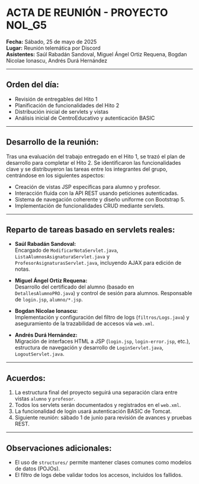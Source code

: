 # ACTA DE REUNIÓN - PROYECTO NOL_G5

**Fecha:** Sábado, 25 de mayo de 2025  
**Lugar:** Reunión telemática por Discord  
**Asistentes:** Saúl Rabadán Sandoval, Miguel Ángel Ortiz Requena, Bogdan Nicolae Ionascu, Andrés Durá Hernández

---

## Orden del día:

- Revisión de entregables del Hito 1  
- Planificación de funcionalidades del Hito 2  
- Distribución inicial de servlets y vistas  
- Análisis inicial de CentroEducativo y autenticación BASIC

---

## Desarrollo de la reunión:

Tras una evaluación del trabajo entregado en el Hito 1, se trazó el plan de desarrollo para completar el Hito 2. Se identificaron las funcionalidades clave y se distribuyeron las tareas entre los integrantes del grupo, centrándose en los siguientes aspectos:

- Creación de vistas JSP específicas para alumno y profesor.  
- Interacción fluida con la API REST usando peticiones autenticadas.  
- Sistema de navegación coherente y diseño uniforme con Bootstrap 5.  
- Implementación de funcionalidades CRUD mediante servlets.

---

## Reparto de tareas basado en servlets reales:

- **Saúl Rabadán Sandoval:**  
  Encargado de `ModificarNotaServlet.java`, `ListaAlumnosAsignaturaServlet.java` y `ProfesorAsignaturasServlet.java`, incluyendo AJAX para edición de notas.

- **Miguel Ángel Ortiz Requena:**  
  Desarrollo del certificado del alumno (basado en `DetallesAlumnoPRO.java`) y control de sesión para alumnos. Responsable de `login.jsp`, `alumno/*.jsp`.

- **Bogdan Nicolae Ionascu:**  
  Implementación y configuración del filtro de logs (`filtros/Logs.java`) y aseguramiento de la trazabilidad de accesos vía `web.xml`.

- **Andrés Durá Hernández:**  
  Migración de interfaces HTML a JSP (`login.jsp`, `login-error.jsp`, etc.), estructura de navegación y desarrollo de `LoginServlet.java`, `LogoutServlet.java`.

---

## Acuerdos:

1. La estructura final del proyecto seguirá una separación clara entre vistas `alumno` y `profesor`.  
2. Todos los servlets serán documentados y registrados en el `web.xml`.  
3. La funcionalidad de login usará autenticación BASIC de Tomcat.  
4. Siguiente reunión: sábado 1 de junio para revisión de avances y pruebas REST.

---

## Observaciones adicionales:

- El uso de `structures/` permite mantener clases comunes como modelos de datos (POJOs).  
- El filtro de logs debe validar todos los accesos, incluidos los fallidos.

